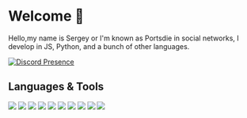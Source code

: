 # Welcome 👋
Hello,my name is Sergey or I'm known as Portsdie in social networks, I develop in JS, Python, and a bunch of other languages.

[![Discord Presence](https://lanyard.cnrad.dev/api/967308327367364648)](https://discord.com/users/967308327367364648)

## Languages & Tools
<img src="https://cdn-icons-png.flaticon.com/128/919/919854.png"/> <img src="https://cdn-icons-png.flaticon.com/128/919/919828.png"/> <img src="https://cdn-icons-png.flaticon.com/128/1822/1822920.png"/> <img src="https://external-content.duckduckgo.com/iu/?u=https%3A%2F%2Fmiro.medium.com%2Fmax%2F800%2F1*Q5EUk28Xc3iCDoMSkrd1_w.png&f=1&nofb=1&ipt=f04da2a57c8c2c77b909f53b99c81df26178bbaaaf4f6c599af55bca664bf897&ipo=images"/> <img src="https://img.icons8.com/fluency/48/node-js.png"/> <img src="https://img.icons8.com/dusk/48/php-logo.png"/> <img src="https://img.icons8.com/color/48/html-5.png"/> <img src="https://img.icons8.com/color/48/css3.png"/> <img src="https://img.icons8.com/color/48/vk-circled--v2.png"/> <img src="https://cdn-icons-png.flaticon.com/128/45/45082.png"/>
